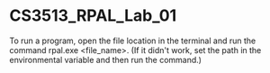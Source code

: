 # CS3513_RPAL_Lab_01
To run a program, open the file location in the terminal and run the command rpal.exe <file_name>.
(If it didn't work, set the path in the environmental variable and then run the command.)
